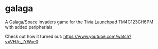 # galaga
A Galaga/Space Invaders game for the Tivia Launchpad TM4C123GH6PM with added peripherials

Check out how it turned out:
https://www.youtube.com/watch?v=VH7c_tYWxe0
